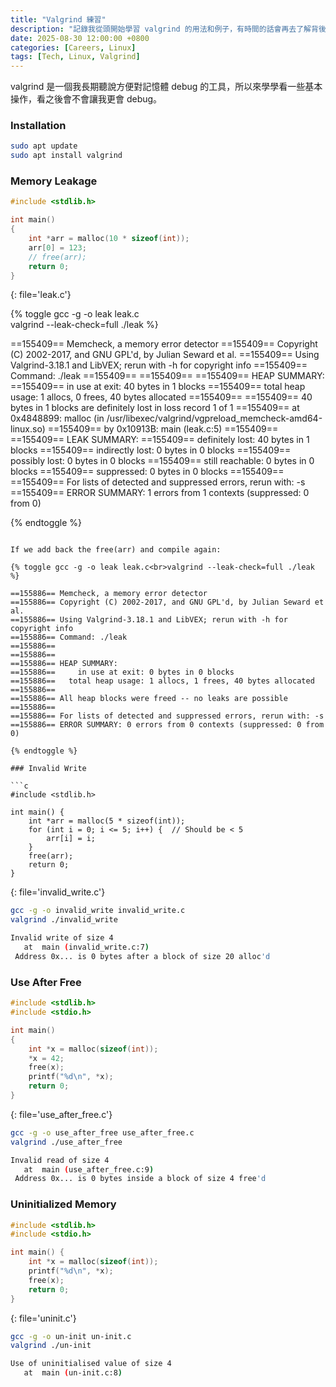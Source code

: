 ```yaml
---
title: "Valgrind 練習"
description: "記錄我從頭開始學習 valgrind 的用法和例子，有時間的話會再去了解背後的運作"
date: 2025-08-30 12:00:00 +0800
categories: [Careers, Linux]
tags: [Tech, Linux, Valgrind]
---
```


valgrind 是一個我長期聽說方便對記憶體 debug 的工具，所以來學學看一些基本操作，看之後會不會讓我更會 debug。

### Installation

```sh
sudo apt update
sudo apt install valgrind
```

### Memory Leakage

```c
#include <stdlib.h>

int main()
{
    int *arr = malloc(10 * sizeof(int));
    arr[0] = 123;
    // free(arr);
    return 0;  
}
```
{: file='leak.c'}

{% toggle gcc -g -o leak leak.c<br>valgrind --leak-check=full ./leak %}

==155409== Memcheck, a memory error detector
==155409== Copyright (C) 2002-2017, and GNU GPL'd, by Julian Seward et al.
==155409== Using Valgrind-3.18.1 and LibVEX; rerun with -h for copyright info
==155409== Command: ./leak
==155409== 
==155409== 
==155409== HEAP SUMMARY:
==155409==     in use at exit: 40 bytes in 1 blocks
==155409==   total heap usage: 1 allocs, 0 frees, 40 bytes allocated
==155409== 
==155409== 40 bytes in 1 blocks are definitely lost in loss record 1 of 1
==155409==    at 0x4848899: malloc (in /usr/libexec/valgrind/vgpreload_memcheck-amd64-linux.so)
==155409==    by 0x10913B: main (leak.c:5)
==155409== 
==155409== LEAK SUMMARY:
==155409==    definitely lost: 40 bytes in 1 blocks
==155409==    indirectly lost: 0 bytes in 0 blocks
==155409==      possibly lost: 0 bytes in 0 blocks
==155409==    still reachable: 0 bytes in 0 blocks
==155409==         suppressed: 0 bytes in 0 blocks
==155409== 
==155409== For lists of detected and suppressed errors, rerun with: -s
==155409== ERROR SUMMARY: 1 errors from 1 contexts (suppressed: 0 from 0)

{% endtoggle %}

```

If we add back the free(arr) and compile again:

{% toggle gcc -g -o leak leak.c<br>valgrind --leak-check=full ./leak %}

==155886== Memcheck, a memory error detector
==155886== Copyright (C) 2002-2017, and GNU GPL'd, by Julian Seward et al.
==155886== Using Valgrind-3.18.1 and LibVEX; rerun with -h for copyright info
==155886== Command: ./leak
==155886== 
==155886== 
==155886== HEAP SUMMARY:
==155886==     in use at exit: 0 bytes in 0 blocks
==155886==   total heap usage: 1 allocs, 1 frees, 40 bytes allocated
==155886== 
==155886== All heap blocks were freed -- no leaks are possible
==155886== 
==155886== For lists of detected and suppressed errors, rerun with: -s
==155886== ERROR SUMMARY: 0 errors from 0 contexts (suppressed: 0 from 0)

{% endtoggle %}

### Invalid Write

```c
#include <stdlib.h>

int main() {
    int *arr = malloc(5 * sizeof(int));
    for (int i = 0; i <= 5; i++) {  // Should be < 5
        arr[i] = i;
    }
    free(arr);
    return 0;
}
```
{: file='invalid_write.c'}

```sh
gcc -g -o invalid_write invalid_write.c
valgrind ./invalid_write

Invalid write of size 4
   at  main (invalid_write.c:7)
 Address 0x... is 0 bytes after a block of size 20 alloc'd

```

### Use After Free

```c
#include <stdlib.h>
#include <stdio.h>

int main()
{
    int *x = malloc(sizeof(int));
    *x = 42;
    free(x);
    printf("%d\n", *x);
    return 0;
}
```
{: file='use_after_free.c'}

```sh
gcc -g -o use_after_free use_after_free.c
valgrind ./use_after_free

Invalid read of size 4
   at  main (use_after_free.c:9)
 Address 0x... is 0 bytes inside a block of size 4 free'd

```

### Uninitialized Memory

```c
#include <stdlib.h>
#include <stdio.h>

int main() {
    int *x = malloc(sizeof(int));
    printf("%d\n", *x);
    free(x);
    return 0;
}
```
{: file='uninit.c'}

```sh
gcc -g -o un-init un-init.c
valgrind ./un-init

Use of uninitialised value of size 4
   at  main (un-init.c:8)
```
